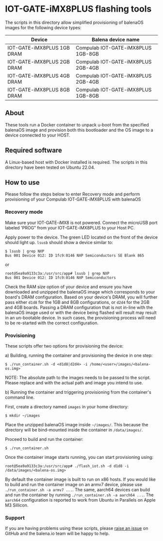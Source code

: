 # IOT-GATE-iMX8PLUS flashing tools

The scripts in this directory allow simplified provisioning of balenaOS images for the following device types:

|Device | Balena device name |
|-------|--------------------|
|IOT-GATE-iMX8PLUS 1GB DRAM | Compulab IOT-GATE-iMX8PLUS 1GB-8GB |
|IOT-GATE-iMX8PLUS 2GB DRAM | Compulab IOT-GATE-iMX8PLUS 2GB-4GB |
|IOT-GATE-iMX8PLUS 4GB DRAM | Compulab IOT-GATE-iMX8PLUS 2GB-4GB |
|IOT-GATE-iMX8PLUS 8GB DRAM | Compulab IOT-GATE-iMX8PLUS 1GB-8GB |

## About

These tools run a Docker container to unpack u-boot from the specified balenaOS image and provision both this bootloader and the OS image to
a device connected to your HOST.

## Required software

A Linux-based host with Docker installed is required. The scripts in this directory have been tested on Ubuntu 22.04.

## How to use

Please follow the steps below to enter Recovery mode and perform provisioning of your Compulab IOT-GATE-iMX8PLUS with balenaOS

### Recovery mode

Make sure your IOT-GATE-iMX8 is not powered. Connect the microUSB port labeled 'PROG" from your IOT-GATE-iMX8PLUS to your Host PC.

Apply power to the device. The green LED located on the front of the device should light up. `lsusb` should show a device similar to:

```
$ lsusb | grep NXP
Bus 001 Device 012: ID 1fc9:0146 NXP Semiconductors SE Blank 865 
```

or

```
root@5ea9a9133c3a:/usr/src/app# lsusb | grep NXP
Bus 001 Device 012: ID 1fc9:0146 NXP Semiconductors 
```

Check the RAM size option of your device and ensure you have downloaded and unzipped the balenaOS image which corresponds to your board's DRAM configuration. Based on your device's DRAM, you will further pass either `d1d8` for the 1GB and 8GB configurations, or `d2d4` for the 2GB and 4GB boards. Passing a DRAM configuration that is not in-line with the balenaOS image used or with the device being flashed will
result may result in an un-bootable device. In such cases, the provisioning process will need to be re-started with the correct configuration.

### Provisioning

These scripts offer two options for provisioning the device:

a) Building, running the container and provisioning the device in one step:

```
$ ./run_container.sh -d <d1d8|d2d4> -i /home/<user>/images/<balena-os.img>
```

NOTE: The absolute path to the images needs to be passed to the script. Please replace <user> and <balena-os> with the actual path and image you intend to use.



b) Running the container and triggering provisioning from the container's command line.

First, create a directory named `images` in your home directory:

```
$ mkdir ~/images
```

Place the unzipped balenaOS image inside `~/images/`. This because the directory will be bind-mounted inside the container in `/data/images/`.

Proceed to build and run the container:

```
$ ./run_container.sh
```


Once the container image starts running, you can start provisioning using:

```
root@5ea9a9133c3a:/usr/src/app# ./flash_iot.sh -d d1d8 -i /data/images/<balena-os.img>
```

By default the container image is built to run on x86 hosts. If you would like to build and run the container image on an armv7 device, please use `./run_container.sh -a armv7 ...`.
The same, aarch64 devices can build and run the container by running `./run_container.sh -a aarch64 ...`. The `aarch64` configuration is reported to work from Ubuntu in Parallels on Apple M3 Sillicon.

### Support

If you are having problems using these scripts, please [raise an issue](https://github.com/balena-os/iot-gate-imx8plus-flashtools/issues) on GitHub and the balena.io team will be happy to help.

